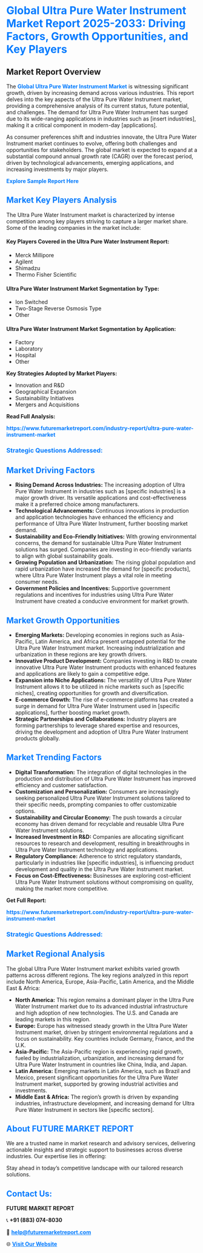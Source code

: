 <h1 style="color: #007BFF;">Global Ultra Pure Water Instrument Market Report 2025-2033: Driving Factors, Growth Opportunities, and Key Players</h1>

<section id="overview">
<h2>Market Report Overview</h2>
<p>The <a href="https://www.futuremarketreport.com/industry-report/ultra-pure-water-instrument-market" style="color: #007BFF; text-decoration: none;"><strong>Global Ultra Pure Water Instrument Market</strong></a> is witnessing significant growth, driven by increasing demand across various industries. This report delves into the key aspects of the Ultra Pure Water Instrument market, providing a comprehensive analysis of its current status, future potential, and challenges. The demand for Ultra Pure Water Instrument has surged due to its wide-ranging applications in industries such as [insert industries], making it a critical component in modern-day [applications].</p>
<p>As consumer preferences shift and industries innovate, the Ultra Pure Water Instrument market continues to evolve, offering both challenges and opportunities for stakeholders. The global market is expected to expand at a substantial compound annual growth rate (CAGR) over the forecast period, driven by technological advancements, emerging applications, and increasing investments by major players.</p>
</section>

<section id="overview">
<p><a href="https://www.futuremarketreport.com/request-sample/reportId=89897" style="color: #007BFF; text-decoration: none;"><strong>Explore Sample Report Here</strong></a></p>
</section>

<section id="key-players">
<h2 style="color: #007BFF;">Market Key Players Analysis</h2>
<p>The Ultra Pure Water Instrument market is characterized by intense competition among key players striving to capture a larger market share. Some of the leading companies in the market include:</p>
<h4>Key Players Covered in the Ultra Pure Water Instrument Report:</h4>
<ul><li>Merck Millipore</li><li>Agilent</li><li>Shimadzu</li><li>Thermo Fisher Scientific</li></ul>
<h4>Ultra Pure Water Instrument Market Segmentation by Type:</h4>
<ul><li>Ion Switched</li><li>Two-Stage Reverse Osmosis Type</li><li>Other</li></ul>

<h4>Ultra Pure Water Instrument Market Segmentation by Application:</h4>
<ul><li>Factory</li><li>Laboratory</li><li>Hospital</li><li>Other</li></ul>
<p><strong>Key Strategies Adopted by Market Players:</strong></p>
<ul>
<li>Innovation and R&D</li>
<li>Geographical Expansion</li>
<li>Sustainability Initiatives</li>
<li>Mergers and Acquisitions</li>
</ul>
</section>

<section>
<p><strong>Read Full Analysis: </strong></p><a href="https://www.futuremarketreport.com/industry-report/ultra-pure-water-instrument-market" style="color: #007BFF; text-decoration: none;"><strong>https://www.futuremarketreport.com/industry-report/ultra-pure-water-instrument-market</strong></a>
<h3 style="color: #007BFF;">Strategic Questions Addressed:</h3>
</section>

<section id="driving-factors">
<h2 style="color: #007BFF;">Market Driving Factors</h2>
<ul>
<li><strong>Rising Demand Across Industries:</strong> The increasing adoption of Ultra Pure Water Instrument in industries such as [specific industries] is a major growth driver. Its versatile applications and cost-effectiveness make it a preferred choice among manufacturers.</li>
<li><strong>Technological Advancements:</strong> Continuous innovations in production and application technologies have enhanced the efficiency and performance of Ultra Pure Water Instrument, further boosting market demand.</li>
<li><strong>Sustainability and Eco-Friendly Initiatives:</strong> With growing environmental concerns, the demand for sustainable Ultra Pure Water Instrument solutions has surged. Companies are investing in eco-friendly variants to align with global sustainability goals.</li>
<li><strong>Growing Population and Urbanization:</strong> The rising global population and rapid urbanization have increased the demand for [specific products], where Ultra Pure Water Instrument plays a vital role in meeting consumer needs.</li>
<li><strong>Government Policies and Incentives:</strong> Supportive government regulations and incentives for industries using Ultra Pure Water Instrument have created a conducive environment for market growth.</li>
</ul>
</section>

<section id="growth-opportunities">
<h2 style="color: #007BFF;">Market Growth Opportunities</h2>
<ul>
<li><strong>Emerging Markets:</strong> Developing economies in regions such as Asia-Pacific, Latin America, and Africa present untapped potential for the Ultra Pure Water Instrument market. Increasing industrialization and urbanization in these regions are key growth drivers.</li>
<li><strong>Innovative Product Development:</strong> Companies investing in R&D to create innovative Ultra Pure Water Instrument products with enhanced features and applications are likely to gain a competitive edge.</li>
<li><strong>Expansion into Niche Applications:</strong> The versatility of Ultra Pure Water Instrument allows it to be utilized in niche markets such as [specific niches], creating opportunities for growth and diversification.</li>
<li><strong>E-commerce Growth:</strong> The rise of e-commerce platforms has created a surge in demand for Ultra Pure Water Instrument used in [specific applications], further boosting market growth.</li>
<li><strong>Strategic Partnerships and Collaborations:</strong> Industry players are forming partnerships to leverage shared expertise and resources, driving the development and adoption of Ultra Pure Water Instrument products globally.</li>
</ul>
</section>

<section id="trending-factors">
<h2 style="color: #007BFF;">Market Trending Factors</h2>
<ul>
<li><strong>Digital Transformation:</strong> The integration of digital technologies in the production and distribution of Ultra Pure Water Instrument has improved efficiency and customer satisfaction.</li>
<li><strong>Customization and Personalization:</strong> Consumers are increasingly seeking personalized Ultra Pure Water Instrument solutions tailored to their specific needs, prompting companies to offer customizable options.</li>
<li><strong>Sustainability and Circular Economy:</strong> The push towards a circular economy has driven demand for recyclable and reusable Ultra Pure Water Instrument solutions.</li>
<li><strong>Increased Investment in R&D:</strong> Companies are allocating significant resources to research and development, resulting in breakthroughs in Ultra Pure Water Instrument technology and applications.</li>
<li><strong>Regulatory Compliance:</strong> Adherence to strict regulatory standards, particularly in industries like [specific industries], is influencing product development and quality in the Ultra Pure Water Instrument market.</li>
<li><strong>Focus on Cost-Effectiveness:</strong> Businesses are exploring cost-efficient Ultra Pure Water Instrument solutions without compromising on quality, making the market more competitive.</li>
</ul>
</section>

<section>
<p><strong>Get Full Report: </strong></p><a href="https://www.futuremarketreport.com/industry-report/ultra-pure-water-instrument-market" style="color: #007BFF; text-decoration: none;"><strong>https://www.futuremarketreport.com/industry-report/ultra-pure-water-instrument-market</strong></a>
<h3 style="color: #007BFF;">Strategic Questions Addressed:</h3>
</section>


<section id="regional-analysis">
<h2 style="color: #007BFF;">Market Regional Analysis</h2>
<p>The global Ultra Pure Water Instrument market exhibits varied growth patterns across different regions. The key regions analyzed in this report include North America, Europe, Asia-Pacific, Latin America, and the Middle East & Africa:</p>
<ul>
<li><strong>North America:</strong> This region remains a dominant player in the Ultra Pure Water Instrument market due to its advanced industrial infrastructure and high adoption of new technologies. The U.S. and Canada are leading markets in this region.</li>
<li><strong>Europe:</strong> Europe has witnessed steady growth in the Ultra Pure Water Instrument market, driven by stringent environmental regulations and a focus on sustainability. Key countries include Germany, France, and the U.K.</li>
<li><strong>Asia-Pacific:</strong> The Asia-Pacific region is experiencing rapid growth, fueled by industrialization, urbanization, and increasing demand for Ultra Pure Water Instrument in countries like China, India, and Japan.</li>
<li><strong>Latin America:</strong> Emerging markets in Latin America, such as Brazil and Mexico, present significant opportunities for the Ultra Pure Water Instrument market, supported by growing industrial activities and investments.</li>
<li><strong>Middle East & Africa:</strong> The region’s growth is driven by expanding industries, infrastructure development, and increasing demand for Ultra Pure Water Instrument in sectors like [specific sectors].</li>
</ul>
</section>

<footer>
<h2 style="color: #007BFF;">About FUTURE MARKET REPORT</h2>
<p>We are a trusted name in market research and advisory services, delivering actionable insights and strategic support to businesses across diverse industries. Our expertise lies in offering:</p>

<p>Stay ahead in today’s competitive landscape with our tailored research solutions.</p>

<h2 style="color: #007BFF;">Contact Us:</h2>
<p><strong>FUTURE MARKET REPORT</strong></p>
<p>📞 <strong>+91 (883) 074-8030</strong></p>
<p>📧 <strong><a href="mailto:help@futuremarketreport.com" style="color: #007BFF;">help@futuremarketreport.com</a></strong></p>
<p>🌐 <strong><a href="https://www.futuremarketreport.com/" style="color: #007BFF;">Visit Our Website</a></strong></p>
</footer>